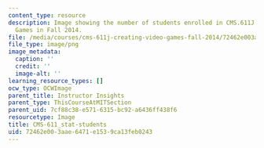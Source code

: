 ```yaml
---
content_type: resource
description: Image showing the number of students enrolled in CMS.611J Creating Video
  Games in Fall 2014.
file: /media/courses/cms-611j-creating-video-games-fall-2014/72462e003aae6471e1539ca13feb0243_CMS-611_stat-students.png
file_type: image/png
image_metadata:
  caption: ''
  credit: ''
  image-alt: ''
learning_resource_types: []
ocw_type: OCWImage
parent_title: Instructor Insights
parent_type: ThisCourseAtMITSection
parent_uid: 7cf88c38-e571-6315-bc92-a6436ff438f6
resourcetype: Image
title: CMS-611_stat-students
uid: 72462e00-3aae-6471-e153-9ca13feb0243
---
```

